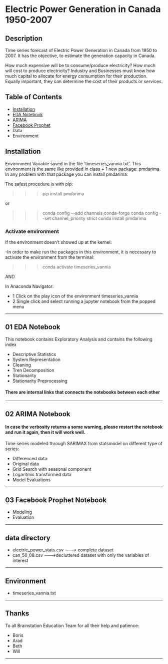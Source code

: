 # Electric Power Generation in Canada 1950-2007

## Description

Time series forecast of Electric Power Generation in Canada from 1950 to 2007. It has the objective, 
to estimate the generation capacity in Canada. 

How much expensive will be to consume/produce electricity? How much will cost to produce electricity? 
Industry and Businesses must know how much capital to allocate for energy consumption for their production. Equally important, they can determine the cost of their products or services.

## Table of Contents 

- [Installation](#installation)
- [EDA Notebook](#EDA)
- [ARIMA](#ARIMA)
- [Facebook Prophet](#Facebook)
- Data 
- Environment

## Installation

Environment Variable saved in the file 'timeseries_vannia.txt'. This environment is the same like provided in class + 1 new package: pmdarima. In any problem with that package you can install pmdarima:

The safest procedure is with pip:

>>>pip install pmdarima

or 

>>>conda config --add channels conda-forge
>>>conda config --set channel_priority strict
>>>conda install pmdarima

### Activate environment
 
If the environment doesn't showed up at the kernel:

-In order to make run the packages in this environment, it is necessary to activate the environment
from the terminal:

>>>conda activate timeseries_vannia 

AND 

In Anaconda Navigator:

- 1 Click on the play icon of the environment timeseries_vannia
- 2 Single click and select running a jupyter notebook from the popped menu



---
## 01 EDA Notebook

This notebook contains Exploratory Analysis and contains the following index

- Descriptive Statistics
- System Representation
- Cleaning
- Tren Decomposition
- Stationarity
- Stationarity Preprocessing

#### There are internal links that connects the notebooks between each other

---
## 02 ARIMA Notebook

#### In case the verbosity returns a some warning, please restart the notebook and run it again, then it will work well.

Time series modeled through SARIMAX from statsmodel on different type of series:

- Differenced data
- Original data
- Grid Search with seasonal component
- Logaritmic transformed data
- Model Evaluations
---
## 03 Facebook Prophet Notebook

- Modeling
- Evaluation
---
## data directory

- electric_power_stats.csv ---> complete dataset
- can_50_08.csv --->decluttered dataset with only the variables of interest

---

## Environment

- timeseries_vannia.txt

--- 


## Thanks

To all Brainstation Education Team for all their help and patience:

- Boris
- Arad
- Beth
- Will

---
